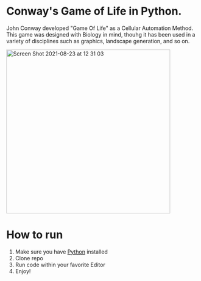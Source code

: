 # Conway's Game of Life in Python.

John Conway developed "Game Of Life" as a Cellular Automation Method. This game was designed with Biology in mind, thouhg it has been used in a variety of disciplines such as graphics, landscape generation, and so on.

<img width="430" alt="Screen Shot 2021-08-23 at 12 31 03" src="https://user-images.githubusercontent.com/20050540/130483786-8ab11737-9876-4969-b13a-9629dcd93501.png">

# How to run

1. Make sure you have [Python](https://www.python.org/downloads/) installed
2. Clone repo
3. Run code within your favorite Editor
4. Enjoy!
